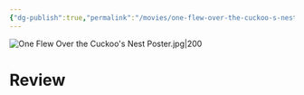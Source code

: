 ```yaml
---
{"dg-publish":true,"permalink":"/movies/one-flew-over-the-cuckoo-s-nest-1975/","tags":["movies"],"created":"2025-01-14","updated":"2025-01-14"}
---
```



![One Flew Over the Cuckoo's Nest Poster.jpg|200](/img/user/_sys/Attachments/One%20Flew%20Over%20the%20Cuckoo's%20Nest%20Poster.jpg)

# Review
